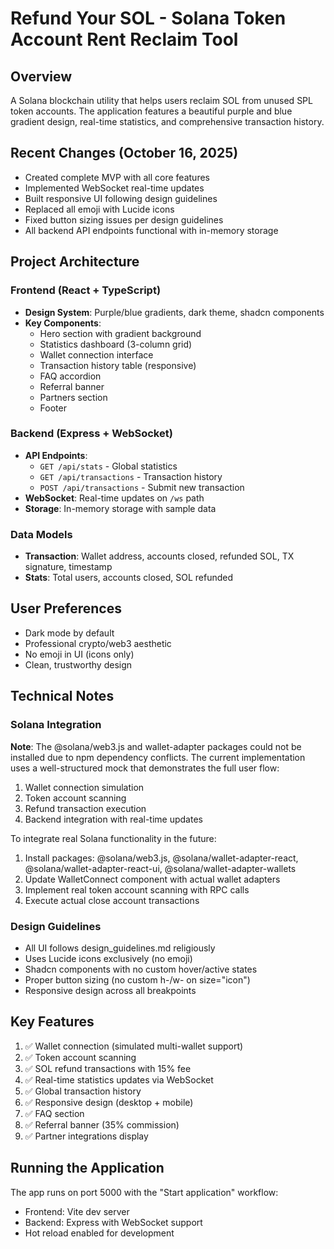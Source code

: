 # Refund Your SOL - Solana Token Account Rent Reclaim Tool

## Overview
A Solana blockchain utility that helps users reclaim SOL from unused SPL token accounts. The application features a beautiful purple and blue gradient design, real-time statistics, and comprehensive transaction history.

## Recent Changes (October 16, 2025)
- Created complete MVP with all core features
- Implemented WebSocket real-time updates
- Built responsive UI following design guidelines
- Replaced all emoji with Lucide icons
- Fixed button sizing issues per design guidelines
- All backend API endpoints functional with in-memory storage

## Project Architecture

### Frontend (React + TypeScript)
- **Design System**: Purple/blue gradients, dark theme, shadcn components
- **Key Components**:
  - Hero section with gradient background
  - Statistics dashboard (3-column grid)
  - Wallet connection interface
  - Transaction history table (responsive)
  - FAQ accordion
  - Referral banner
  - Partners section
  - Footer

### Backend (Express + WebSocket)
- **API Endpoints**:
  - `GET /api/stats` - Global statistics
  - `GET /api/transactions` - Transaction history
  - `POST /api/transactions` - Submit new transaction
- **WebSocket**: Real-time updates on `/ws` path
- **Storage**: In-memory storage with sample data

### Data Models
- **Transaction**: Wallet address, accounts closed, refunded SOL, TX signature, timestamp
- **Stats**: Total users, accounts closed, SOL refunded

## User Preferences
- Dark mode by default
- Professional crypto/web3 aesthetic
- No emoji in UI (icons only)
- Clean, trustworthy design

## Technical Notes

### Solana Integration
**Note**: The @solana/web3.js and wallet-adapter packages could not be installed due to npm dependency conflicts. The current implementation uses a well-structured mock that demonstrates the full user flow:
1. Wallet connection simulation
2. Token account scanning
3. Refund transaction execution
4. Backend integration with real-time updates

To integrate real Solana functionality in the future:
1. Install packages: @solana/web3.js, @solana/wallet-adapter-react, @solana/wallet-adapter-react-ui, @solana/wallet-adapter-wallets
2. Update WalletConnect component with actual wallet adapters
3. Implement real token account scanning with RPC calls
4. Execute actual close account transactions

### Design Guidelines
- All UI follows design_guidelines.md religiously
- Uses Lucide icons exclusively (no emoji)
- Shadcn components with no custom hover/active states
- Proper button sizing (no custom h-/w- on size="icon")
- Responsive design across all breakpoints

## Key Features
1. ✅ Wallet connection (simulated multi-wallet support)
2. ✅ Token account scanning
3. ✅ SOL refund transactions with 15% fee
4. ✅ Real-time statistics updates via WebSocket
5. ✅ Global transaction history
6. ✅ Responsive design (desktop + mobile)
7. ✅ FAQ section
8. ✅ Referral banner (35% commission)
9. ✅ Partner integrations display

## Running the Application
The app runs on port 5000 with the "Start application" workflow:
- Frontend: Vite dev server
- Backend: Express with WebSocket support
- Hot reload enabled for development
